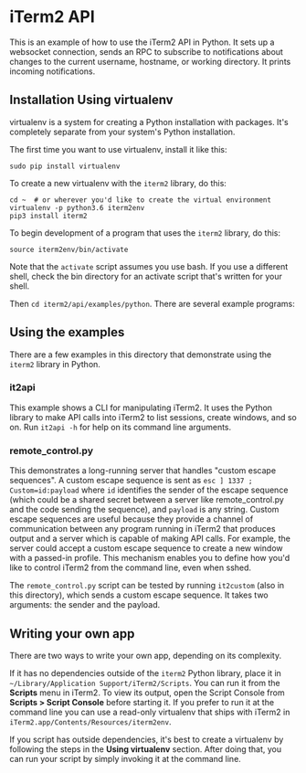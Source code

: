 # iTerm2 API

This is an example of how to use the iTerm2 API in Python. It sets up a
websocket connection, sends an RPC to subscribe to notifications about changes
to the current username, hostname, or working directory. It prints incoming
notifications.

## Installation Using virtualenv

virtualenv is a system for creating a Python installation with packages. It's
completely separate from your system's Python installation.

The first time you want to use virtualenv, install it like this:

```
sudo pip install virtualenv
```

To create a new virtualenv with the `iterm2` library, do this:

```
cd ~  # or wherever you'd like to create the virtual environment
virtualenv -p python3.6 iterm2env
pip3 install iterm2
```

To begin development of a program that uses the `iterm2` library, do this:
```
source iterm2env/bin/activate
```

Note that the `activate` script assumes you use bash. If you use a different
shell, check the bin directory for an activate script that's written for your
shell.

Then `cd iterm2/api/examples/python`. There are several example programs:

## Using the examples

There are a few examples in this directory that demonstrate using the `iterm2`
library in Python.

### it2api

This example shows a CLI for manipulating iTerm2. It uses the Python library to
make API calls into iTerm2 to list sessions, create windows, and so on. Run
`it2api -h` for help on its command line arguments.

### remote_control.py

This demonstrates a long-running server that handles "custom escape sequences".
A custom escape sequence is sent as `esc ] 1337 ; Custom=id:payload` where `id`
identifies the sender of the escape sequence (which could be a shared secret
between a server like remote_control.py and the code sending the sequence), and
`payload` is any string. Custom escape sequences are useful because they
provide a channel of communication between any program running in iTerm2 that
produces output and a server which is capable of making API calls. For example,
the server could accept a custom escape sequence to create a new window with a
passed-in profile. This mechanism enables you to define how you'd like to
control iTerm2 from the command line, even when sshed.

The `remote_control.py` script can be tested by running `it2custom` (also in
this directory), which sends a custom escape sequence. It takes two arguments:
the sender and the payload.

## Writing your own app

There are two ways to write your own app, depending on its complexity.

If it has no dependencies outside of the `iterm2` Python library, place it in
`~/Library/Application Support/iTerm2/Scripts`. You can run it from the
**Scripts** menu in iTerm2. To view its output, open the Script Console from
**Scripts > Script Console** before starting it. If you prefer to run it at the
command line you can use a read-only virtualenv that ships with iTerm2 in
`iTerm2.app/Contents/Resources/iterm2env`.

If you script has outside dependencies, it's best to create a virtualenv by
following the steps in the **Using virtualenv** section. After doing that, you
can run your script by simply invoking it at the command line.
